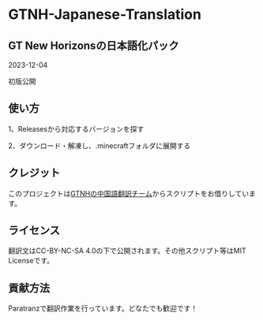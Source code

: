 # GTNH-Japanese-Translation

## GT New Horizonsの日本語化パック

2023-12-04

初版公開

## 使い方

1、Releasesから対応するバージョンを探す

2、ダウンロード・解凍し、.minecraftフォルダに展開する

## クレジット

このプロジェクトは[GTNHの中国語翻訳チーム](https://github.com/Kiwi233/Translation-of-GTNH)からスクリプトをお借りしています。

## ライセンス

翻訳文はCC-BY-NC-SA 4.0の下で公開されます。その他スクリプト等はMIT Licenseです。

## 貢献方法

Paratranzで翻訳作業を行っています。どなたでも歓迎です！
